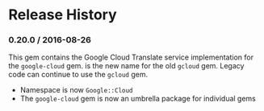 # Release History

### 0.20.0 / 2016-08-26

This gem contains the Google Cloud Translate service implementation for the `google-cloud` gem. is the new name for the old `gcloud` gem. Legacy code can continue to use the `gcloud` gem.

* Namespace is now `Google::Cloud`
* The `google-cloud` gem is now an umbrella package for individual gems
